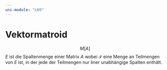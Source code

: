 ```yaml
---
uni-module: "LKO"
---
```


# Vektormatroid

$$M[A]$$
$E$ ist die Spaltenmenge einer Matrix $A$ wobei $\mathcal{I}$ eine Menge an Teilmengen von $E$ ist, in der jede der Teilmengen nur liner unabhängige Spalten enthält.
